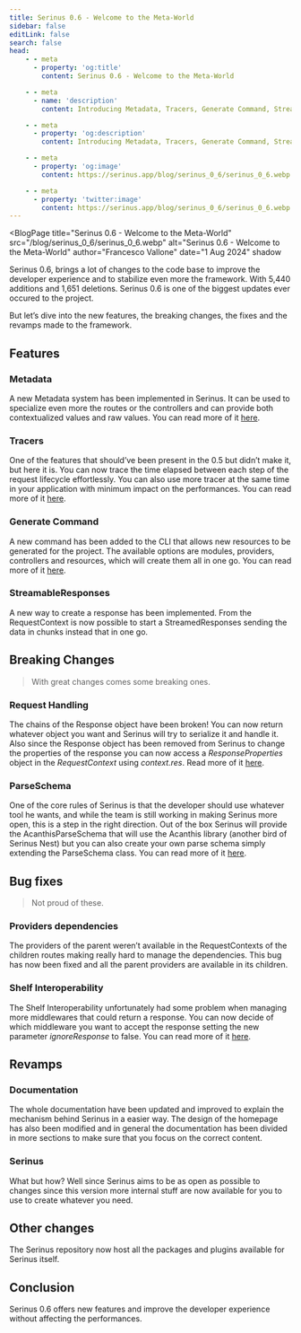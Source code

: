 ```yaml
---
title: Serinus 0.6 - Welcome to the Meta-World
sidebar: false
editLink: false
search: false
head:
    - - meta
      - property: 'og:title'
        content: Serinus 0.6 - Welcome to the Meta-World

    - - meta
      - name: 'description'
        content: Introducing Metadata, Tracers, Generate Command, StreamableResponses, breaking changes, bug fixes, revamps, documentation, and other changes in Serinus 0.6.

    - - meta
      - property: 'og:description'
        content: Introducing Metadata, Tracers, Generate Command, StreamableResponses, breaking changes, bug fixes, revamps, documentation, and other changes in Serinus 0.6.

    - - meta
      - property: 'og:image'
        content: https://serinus.app/blog/serinus_0_6/serinus_0_6.webp

    - - meta
      - property: 'twitter:image'
        content: https://serinus.app/blog/serinus_0_6/serinus_0_6.webp
---
```

<script setup>
	import BlogPage from '../components/blog_page.vue'
</script>

<BlogPage
	title="Serinus 0.6 - Welcome to the Meta-World"
	src="/blog/serinus_0_6/serinus_0_6.webp"
	alt="Serinus 0.6 - Welcome to the Meta-World"
	author="Francesco Vallone"
	date="1 Aug 2024"
	shadow
>
Serinus 0.6, brings a lot of changes to the code base to improve the developer experience and to stabilize even more the framework. With 5,440 additions and 1,651 deletions. Serinus 0.6 is one of the biggest updates ever occured to the project.

But let’s dive into the new features, the breaking changes, the fixes and the revamps made to the framework.

## Features

### Metadata

A new Metadata system has been implemented in Serinus. It can be used to specialize even more the routes or the controllers and can provide both contextualized values and raw values. You can read more of it [here](/core/metadata.html).

### Tracers

One of the features that should’ve been present in the 0.5 but didn’t make it, but here it is. You can now trace the time elapsed between each step of the request lifecycle effortlessly. You can also use more tracer at the same time in your application with minimum impact on the performances. You can read more of it [here](/core/tracer).

### Generate Command

A new command has been added to the CLI that allows new resources to be generated for the project. The available options are modules, providers, controllers and resources, which will create them all in one go. You can read more of it [here](/techniques/cli/generate.html).

### StreamableResponses

A new way to create a response has been implemented. From the RequestContext is now possible to start a StreamedResponses sending the data in chunks instead that in one go.

## Breaking Changes

> With great changes comes some breaking ones.

### Request Handling

The chains of the Response object have been broken! You can now return whatever object you want and Serinus will try to serialize it and handle it. Also since the Response object has been removed from Serinus to change the properties of the response you can now access a _ResponseProperties_ object in the _RequestContext_ using _context.res_. Read more of it [here](/foundations/request_context.html).

### ParseSchema

One of the core rules of Serinus is that the developer should use whatever tool he wants, and while the team is still working in making Serinus more open, this is a step in the right direction. Out of the box Serinus will provide the AcanthisParseSchema that will use the Acanthis library (another bird of Serinus Nest) but you can also create your own parse schema simply extending the ParseSchema class. You can read more of it [here](/validation/schema.html).

## Bug fixes

> Not proud of these.

### Providers dependencies

The providers of the parent weren’t available in the RequestContexts of the children routes making really hard to manage the dependencies. This bug has now been fixed and all the parent providers are available in its children.

### Shelf Interoperability

The Shelf Interoperability unfortunately had some problem when managing more middlewares that could return a response. You can now decide of which middleware you want to accept the response setting the new parameter _ignoreResponse_ to false. You can read more of it [here](/techniques/shelf_interop.html).

## Revamps

### Documentation

The whole documentation have been updated and improved to explain the mechanism behind Serinus in a easier way. The design of the homepage has also been modified and in general the documentation has been divided in more sections to make sure that you focus on the correct content.

### Serinus

What but how? Well since Serinus aims to be as open as possible to changes since this version more internal stuff are now available for you to use to create whatever you need.

## Other changes

The Serinus repository now host all the packages and plugins available for Serinus itself.

## Conclusion

Serinus 0.6 offers new features and improve the developer experience without affecting the performances.
</BlogPage>
